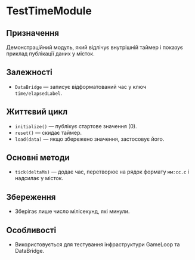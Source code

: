 # TestTimeModule

## Призначення
Демонстраційний модуль, який відлічує внутрішній таймер і показує приклад публікації даних у місток.

## Залежності
- `DataBridge` — записує відформатований час у ключ `time/elapsedLabel`.

## Життєвий цикл
- `initialize()` — публікує стартове значення (0).
- `reset()` — скидає таймер.
- `load(data)` — якщо збережено значення, застосовує його.

## Основні методи
- `tick(deltaMs)` — додає час, перетворює на рядок формату `мм:сс.с` і надсилає у місток.

## Збереження
- Зберігає лише число мілісекунд, які минули.

## Особливості
- Використовується для тестування інфраструктури GameLoop та DataBridge.
